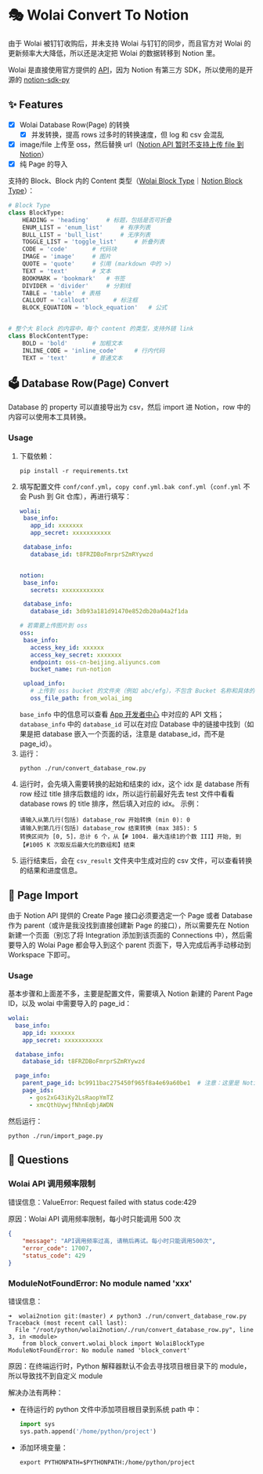 # 🎭 Wolai Convert To Notion

由于 Wolai 被钉钉收购后，并未支持 Wolai 与钉钉的同步，而且官方对 Wolai 的更新频率大大降低，所以还是决定把 Wolai 的数据转移到 Notion 里。

Wolai 是直接使用官方提供的 [API](https://www.wolai.com/wolai/7FB9PLeqZ1ni9FfD11WuUi)，因为 Notion 有第三方 SDK，所以使用的是开源的 [notion-sdk-py](https://github.com/ramnes/notion-sdk-py)

## ✨ Features
- [x] Wolai Database Row(Page) 的转换
  - [x] 并发转换，提高 rows 过多时的转换速度，但 log 和 csv 会混乱
- [x] image/file 上传至 oss，然后替换 url（[Notion API 暂时不支持上传 file 到 Notion](https://developers.notion.com/reference/file-object)）
- [x] 纯 Page 的导入

支持的 Block、Block 内的 Content 类型（[Wolai Block Type](https://www.wolai.com/wolai/uKwoVabBPqLniFDN6BgRN9)｜[Notion Block Type](https://developers.notion.com/reference/block#block-type-objects)）：

```python
# Block Type
class BlockType:
    HEADING = 'heading'     # 标题，包括是否可折叠
    ENUM_LIST = 'enum_list'     # 有序列表
    BULL_LIST = 'bull_list'     # 无序列表
    TOGGLE_LIST = 'toggle_list'     # 折叠列表
    CODE = 'code'       # 代码块
    IMAGE = 'image'     # 图片
    QUOTE = 'quote'     # 引用 (markdown 中的 >)
    TEXT = 'text'       # 文本
    BOOKMARK = 'bookmark'   # 书签
    DIVIDER = 'divider'     # 分割线
    TABLE = 'table'  # 表格
    CALLOUT = 'callout'       # 标注框
    BLOCK_EQUATION = 'block_equation'   # 公式


# 整个大 Block 的内容中，每个 content 的类型，支持外链 link
class BlockContentType:
    BOLD = 'bold'       # 加粗文本
    INLINE_CODE = 'inline_code'     # 行内代码
    TEXT = 'text'       # 普通文本
```

## 🗳️ Database Row(Page) Convert

Database 的 property 可以直接导出为 csv，然后 import 进 Notion，row 中的内容可以使用本工具转换。

### Usage

1. 下载依赖：
    ```shell
    pip install -r requirements.txt
    ```
2. 填写配置文件 `conf/conf.yml`，`copy conf.yml.bak conf.yml`（`conf.yml` 不会 Push 到 Git 仓库），再进行填写：
    ```yml
   wolai:
     base_info:
       app_id: xxxxxxx
       app_secret: xxxxxxxxxxx
   
     database_info:
       database_id: t8FRZDBoFmrprSZmRYywzd
   
   
   notion:
     base_info:
       secrets: xxxxxxxxxxxx
   
     database_info:
       database_id: 3db93a181d91470e852db20a04a2f1da
   
   # 若需要上传图片到 oss
   oss:
     base_info:
       access_key_id: xxxxxx
       access_key_secret: xxxxxxx
       endpoint: oss-cn-beijing.aliyuncs.com
       bucket_name: run-notion
   
     upload_info:
       # 上传到 oss bucket 的文件夹（例如 abc/efg），不包含 Bucket 名称和具体的文件名（例如 abc.jpg）。
       oss_file_path: from_wolai_img
    ```
   `base_info` 中的信息可以查看 [App 开发者中心](https://aarynlu.notion.site/aarynlu/App-34980aba84f048788b735f969742bdaa) 中对应的 API 文档；`database_info` 中的 `database_id` 可以在对应 Database 中的链接中找到（如果是把 database 嵌入一个页面的话，注意是 database_id，而不是 page_id）。
3. 运行：
    ```shell
    python ./run/convert_database_row.py
    ```
4. 运行时，会先填入需要转换的起始和结束的 idx，这个 idx 是 database 所有 row 经过 title 排序后数组的 idx，所以运行前最好先去 test 文件中看看 database rows 的 title 排序，然后填入对应的 idx。
   示例：
   ```text
   请输入从第几行(包括) database_row 开始转换 (min 0): 0
   请输入到第几行(包括) database_row 结束转换 (max 385): 5
   转换区间为 [0, 5]，总计 6 个，从【# 1004. 最大连续1的个数 III】开始, 到【#1005 K 次取反后最大化的数组和】结束
   ```
5. 运行结束后，会在 `csv_result` 文件夹中生成对应的 csv 文件，可以查看转换的结果和进度信息。

## 📑 Page Import

由于 Notion API 提供的 Create Page 接口必须要选定一个 Page 或者 Database 作为 parent（或许是我没找到直接创建新 Page 的接口），所以需要先在 Notion 新建一个页面（别忘了将 Integration 添加到该页面的 Connections 中），然后需要导入的 Wolai Page 都会导入到这个 parent 页面下，导入完成后再手动移动到 Workspace 下即可。
   
### Usage

基本步骤和上面差不多，主要是配置文件，需要填入 Notion 新建的 Parent Page ID，以及 wolai 中需要导入的 page_id：

```yaml
wolai:
  base_info:
    app_id: xxxxxxx
    app_secret: xxxxxxxxxxx

  database_info:
    database_id: t8FRZDBoFmrprSZmRYywzd

  page_info:
    parent_page_id: bc9911bac275450f965f8a4e69a60be1  # 注意：这里是 Notion 的 Parent Page ID
    page_ids:
      - gos2xG43iKy2LsRaopYmTZ
      - xmcQthUywjfNhnEqbjAWDN
```

然后运行：

```shell
python ./run/import_page.py
```

## 🙋 Questions

### Wolai API 调用频率限制

错误信息：ValueError: Request failed with status code:429

原因：Wolai API 调用频率限制，每小时只能调用 500 次

```json
{
    "message": "API调用频率过高, 请稍后再试。每小时只能调用500次",
    "error_code": 17007,
    "status_code": 429
}
```

### ModuleNotFoundError: No module named 'xxx'

错误信息：
```shell
➜  wolai2notion git:(master) ✗ python3 ./run/convert_database_row.py
Traceback (most recent call last):
  File "/root/python/wolai2notion/./run/convert_database_row.py", line 3, in <module>
    from block_convert.wolai_block import WolaiBlockType
ModuleNotFoundError: No module named 'block_convert'
```

原因：在终端运行时，Python 解释器默认不会去寻找项目根目录下的 module，所以导致找不到自定义 module

解决办法有两种：

- 在待运行的 python 文件中添加项目根目录到系统 path 中：
  ```python
  import sys
  sys.path.append('/home/python/project')
  ```
- 添加环境变量：
  ```shell
  export PYTHONPATH=$PYTHONPATH:/home/python/project
  ```
